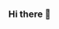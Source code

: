 ### Hi there 👋

<!--
**1-800-aesthetics/1-800-aesthetics** is a ✨ _special_ ✨ repository because its `README.md` (this file) appears on your GitHub profile.

Here are some ideas to get you started:

- 🔭 I’m currently working on studi varies language programation
- 🌱 I’m currently learning 
- 👯 I’m looking to collaborate on 
- 🤔 I’m looking for help with 
- 💬 Ask me about
- 📫 How to reach me:
- 😄 Pronouns: 
- ⚡ Fun fact: 
-->
